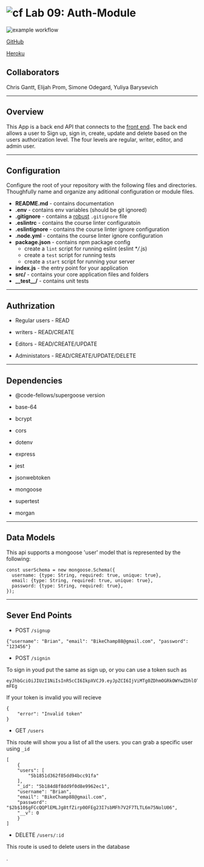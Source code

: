 # ![cf](https://i.imgur.com/7v5ASc8.png) Lab 09: Auth-Module

![example workflow](https://github.com/SimoneOdegard/Auth-Module-Final/actions/workflows/node.js.yml/badge.svg)

[GitHub](https://github.com/SimoneOdegard/Auth-Module-Final)

[Heroku](https://auth-module-final-teamsecy.herokuapp.com/)

## Collaborators

Chris Gantt, Elijah Prom, Simone Odegard, Yuliya Barysevich

---

## Overview

This App is a back end API that connects to the [front end](something.com). The back end allows a user to Sign up, sign in, create, update and delete based on the users authorization level. The four levels are regular, writer, editor, and admin user.

---

## Configuration

Configure the root of your repository with the following files and directories. Thoughfully name and organize any aditional configuration or module files.

-   **README.md** - contains documentation
-   **.env** - contains env variables (should be git ignored)
-   **.gitignore** - contains a [robust](http://gitignore.io) `.gitignore` file
-   **.eslintrc** - contains the course linter configuratoin
-   **.eslintignore** - contains the course linter ignore configuration
-   **.node.yml** - contains the course linter ignore configuration
-   **package.json** - contains npm package config
    -   create a `lint` script for running eslint (eslint \*_/_.js)
    -   create a `test` script for running tests
    -   create a `start` script for running your server
-   **index.js** - the entry point for your application
-   **src/** - contains your core application files and folders
-   **\_\_test\_\_/** - contains unit tests

---

## Authrization

-   Regular users - READ

-   writers - READ/CREATE

-   Editors - READ/CREATE/UPDATE

-   Administators - READ/CREATE/UPDATE/DELETE

---

## Dependencies

-   @code-fellows/supergoose version

-   base-64

-   bcrypt

-   cors

-   dotenv

-   express

-   jest

-   jsonwebtoken

-   mongoose

-   supertest

-   morgan

---

## Data Models

This api supports a mongoose 'user' model that is represented by the following:

```
const userSchema = new mongoose.Schema({
  username: {type: String, required: true, unique: true},
  email: {type: String, required: true, unique: true},
  password: {type: String, required: true},
});
```

---

## Sever End Points

-   POST `/signup`

```
{"username": "Brian", "email": "BikeChamp88@gmail.com", "password": "123456"}
```

-   POST `/signin`

To sign in youd put the same as sign up, or you can use a token such as

```
eyJhbGciOiJIUzI1NiIsInR5cCI6IkpXVCJ9.eyJpZCI6IjViMTg0ZDhmOGRkOWYwZDhlOTk2MmVjMSIsImlhdCI6MTUyODMxOTM3NX0.Pzg_k06Z7wGMi83g4QCM4Nr4AAYy8pinQqlfwj-mFEg
```

If your token is invalid you will recieve

```
{
    "error": "Invalid token"
}
```

-   GET `/users`

This route will show you a list of all the users. you can grab a specific user using `_id`

```
[
    {
    "users": [
        "5b1851d362f85dd94bcc91fa"
    ],
    "_id": "5b184d8f8dd9f0d8e9962ec1",
    "username": "Brian",
    "email": "BikeChamp88@gmail.com",
    "password": "$2b$10$gFCcQQPlEMLJg8tfZirp0OFEg23I7sbMFh7V2F7TLTL6m75NolU06",
    "__v": 0
    }
]
```

-   DELETE `/users/:id`

This route is used to delete users in the database

.